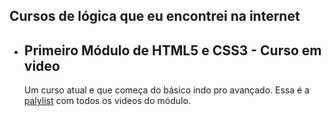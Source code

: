 ## Cursos de lógica que eu encontrei na internet
<ul>
  
<li>
<h2>
Primeiro Módulo de HTML5 e CSS3 - Curso em video 
</h2>
Um curso atual e que começa do básico indo pro avançado. Essa é a <a href="https://www.youtube.com/playlist?list=PLHz_AreHm4dkZ9-atkcmcBaMZdmLHft8n">palylist</a> com todos os videos do módulo.
</li>


  
</ul>
